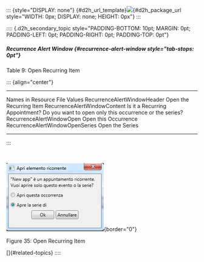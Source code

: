 ::: {style="DISPLAY: none"}
[](ms-xhelp:///?Id=d2h_url_template){#d2h_url_template}![](!package_url!){#d2h_package_url style="WIDTH: 0px; DISPLAY: none; HEIGHT: 0px"}
:::

:::: {.d2h_secondary_topic style="PADDING-BOTTOM: 10pt; MARGIN: 0pt; PADDING-LEFT: 0pt; PADDING-RIGHT: 0pt; PADDING-TOP: 0pt"}
##### Recurrence Alert Window {#recurrence-alert-window style="tab-stops: 0pt"}

Table 9: Open Recurring Item

::: {align="center"}
  --------------------------------- ----------------------------------------------------------------------------------------
  Names in Resource File            Values
  RecurrenceAlertWindowHeader       Open the Recurring Item
  RecurrenceAlertWindowContent      Is it a Recurring Appointment? Do you want to open only this occurrence or the series?
  RecurrenceAlertWindowOpen         Open this Occurrence
  RecurrenceAlertWindowOpenSeries   Open the Series
  --------------------------------- ----------------------------------------------------------------------------------------
:::

 

![](ImagesExt/image26_38.png){border="0"}

Figure 35: Open Recurring Item

[]{#related-topics}
::::
